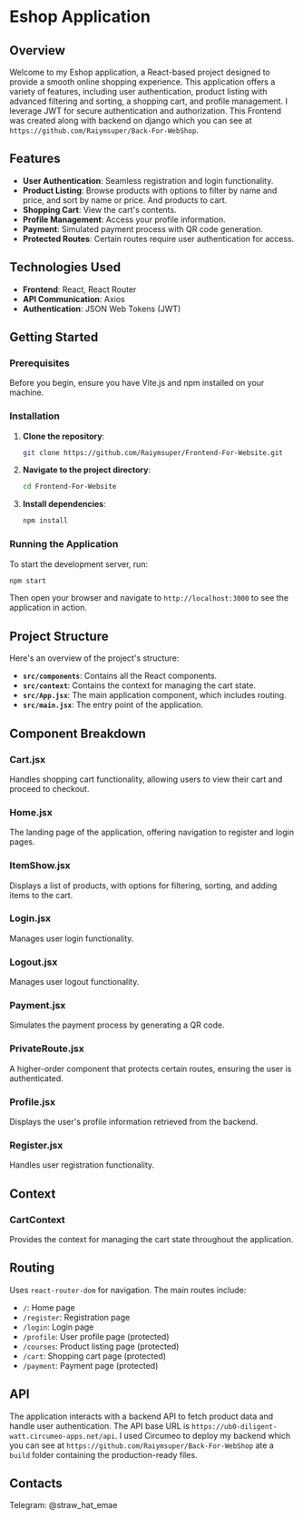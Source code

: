 # Eshop Application

## Overview

Welcome to my Eshop application, a React-based project designed to provide a smooth online shopping experience. This application offers a variety of features, including user authentication, product listing with advanced filtering and sorting, a shopping cart, and profile management. I leverage JWT for secure authentication and authorization. This Frontend was created along with backend on django which you can see at `https://github.com/Raiymsuper/Back-For-WebShop`.

## Features

- **User Authentication**: Seamless registration and login functionality.
- **Product Listing**: Browse products with options to filter by name and price, and sort by name or price. And products to cart.
- **Shopping Cart**: View the cart's contents.
- **Profile Management**: Access your profile information.
- **Payment**: Simulated payment process with QR code generation.
- **Protected Routes**: Certain routes require user authentication for access.

## Technologies Used

- **Frontend**: React, React Router
- **API Communication**: Axios
- **Authentication**: JSON Web Tokens (JWT)

## Getting Started

### Prerequisites

Before you begin, ensure you have Vite.js and npm installed on your machine.

### Installation

1. **Clone the repository**:
    ```bash
    git clone https://github.com/Raiymsuper/Frontend-For-Website.git
    ```
2. **Navigate to the project directory**:
    ```bash
    cd Frontend-For-Website
    ```
3. **Install dependencies**:
    ```bash
    npm install
    ```

### Running the Application

To start the development server, run:
```bash
npm start
```
Then open your browser and navigate to `http://localhost:3000` to see the application in action.

## Project Structure

Here's an overview of the project's structure:

- **`src/components`**: Contains all the React components.
- **`src/context`**: Contains the context for managing the cart state.
- **`src/App.jsx`**: The main application component, which includes routing.
- **`src/main.jsx`**: The entry point of the application.

## Component Breakdown

### Cart.jsx

Handles shopping cart functionality, allowing users to view their cart and proceed to checkout.

### Home.jsx

The landing page of the application, offering navigation to register and login pages.

### ItemShow.jsx

Displays a list of products, with options for filtering, sorting, and adding items to the cart.

### Login.jsx

Manages user login functionality.

### Logout.jsx

Manages user logout functionality.

### Payment.jsx

Simulates the payment process by generating a QR code.

### PrivateRoute.jsx

A higher-order component that protects certain routes, ensuring the user is authenticated.

### Profile.jsx

Displays the user's profile information retrieved from the backend.

### Register.jsx

Handles user registration functionality.

## Context

### CartContext

Provides the context for managing the cart state throughout the application.

## Routing

Uses `react-router-dom` for navigation. The main routes include:

- `/`: Home page
- `/register`: Registration page
- `/login`: Login page
- `/profile`: User profile page (protected)
- `/courses`: Product listing page (protected)
- `/cart`: Shopping cart page (protected)
- `/payment`: Payment page (protected)

## API

The application interacts with a backend API to fetch product data and handle user authentication. The API base URL is `https://ub0-diligent-watt.circumeo-apps.net/api`. I used Circumeo to deploy my backend which you can see at `https://github.com/Raiymsuper/Back-For-WebShop`
ate a `build` folder containing the production-ready files.

## Contacts
Telegram: @straw_hat_emae
